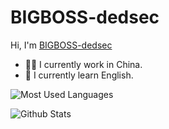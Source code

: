 # BIGBOSS-dedsec
Hi, I'm [BIGBOSS-dedsec](https://blog.csdn.net/weixin_50679163?spm=1018.2226.3001.5343)

- 👨‍💼 I currently work in China.
- 🏴󠁧󠁢󠁥󠁮󠁧󠁿 I currently learn English.

![Most Used Languages](https://github-readme-stats.vercel.app/api/top-langs/?username=BIGBOSS-dedsec&theme=dark&layout=compact)

![Github Stats](https://github-readme-stats.vercel.app/api?username=BIGBOSS-dedsec&show_icons=true&theme=dark&count_private=true)


